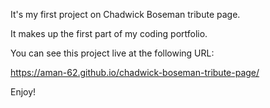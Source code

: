 It's my first project on Chadwick Boseman tribute page.

It makes up the first part of my coding portfolio. 

You can see this project live at the following URL:

https://aman-62.github.io/chadwick-boseman-tribute-page/

Enjoy!